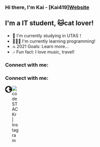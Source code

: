 ### Hi there, I'm Kai - [Kai419][Website](https://github.com/Kai419)

## I'm a IT student, 🐱cat lover!
- 🏫  I'm currently studying in UTAS！
- 👨🏻‍💻  I'm currently learning programming!
- 🔝  2021 Goals: Learn more...
- 🎶  Fun fact: I love music, travel!

### Connect with me:

### Connect with me:

[<img align="left" alt="codeSTACKr.com" width="22px" src="https://raw.githubusercontent.com/iconic/open-iconic/master/svg/globe.svg" />](https://github.com/Kai419)

[<img align="left" alt="codeSTACKr | Instagram" width="22px" src="https://cdn.jsdelivr.net/npm/simple-icons@v3/icons/instagram.svg" />](https://www.instagram.com/geraint_kai/)

<br />